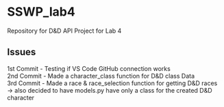 # SSWP_lab4
Repository for D&amp;D API Project for Lab 4

## Issues
1st Commit - Testing if VS Code GitHub connection works<br>
2nd Commit - Made a character_class function for D&D class Data<br>
3rd Commit - Made a race & race_selection function for getting D&D races<br>
    -> also decided to have models.py have only a class for the created D&D character<br>
